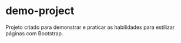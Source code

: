 # demo-project

Projeto criado para demonstrar e praticar as habilidades para estilizar páginas com Bootstrap.
